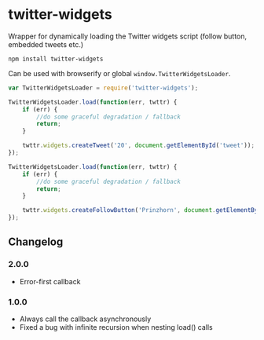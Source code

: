 # twitter-widgets

Wrapper for dynamically loading the Twitter widgets script (follow button, embedded tweets etc.)

```
npm install twitter-widgets
```

Can be used with browserify or global `window.TwitterWidgetsLoader`.

```js
var TwitterWidgetsLoader = require('twitter-widgets');

TwitterWidgetsLoader.load(function(err, twttr) {
	if (err) {
		//do some graceful degradation / fallback
		return;
	}

	twttr.widgets.createTweet('20', document.getElementById('tweet'));
});

TwitterWidgetsLoader.load(function(err, twttr) {
	if (err) {
		//do some graceful degradation / fallback
		return;
	}

	twttr.widgets.createFollowButton('Prinzhorn', document.getElementById('follow'));
});
```

## Changelog

### 2.0.0

* Error-first callback

### 1.0.0

* Always call the callback asynchronously
* Fixed a bug with infinite recursion when nesting load() calls
